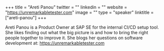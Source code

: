 +++
title = "Areti Panou"
twitter = ""
linkedin = ""
website = "https://unremarkabletester.com"
image = ""
type = "speaker"
linktitle = ["areti-panou"]
+++

Areti Panou is a Product Owner at SAP SE for the internal CI/CD setup tool. She likes finding out what the big picture is and how to bring the right people together to improve it. She blogs her questions on software development at: https://unremarkabletester.com
